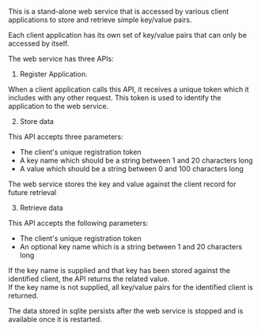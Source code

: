 This is a stand-alone web service that is accessed by various client applications to store and retrieve simple key/value pairs.

Each client application has its own set of key/value pairs that can only be accessed by itself.

The web service has three APIs:

1. Register Application.

  When a client application calls this API, it receives a unique token which it includes with any other request. This token is used to identify the application to the web service.

2. Store data 

  This API accepts three parameters: 
  * The client's unique registration token 
  * A key name which should be a string between 1 and 20 characters long 
  * A value which should be a string between 0 and 100 characters long

  The web service stores the key and value against the client record for future retrieval

3. Retrieve data 

  This API accepts the following parameters: 
  * The client's unique registration token 
  * An optional key name which is a string between 1 and 20 characters long

  If the key name is supplied and that key has been stored against the identified client, the API returns the related value.  
  If the key name is not supplied, all key/value pairs for the identified client is returned.  

  The data stored in sqlite persists after the web service is stopped and is available once it is restarted.
